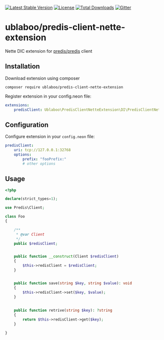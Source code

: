 [![Latest Stable Version](https://poser.pugx.org/ublaboo/predis-client-nette-extension/v/stable)](https://packagist.org/packages/ublaboo/predis-client-nette-extension)
[![License](https://poser.pugx.org/ublaboo/predis-client-nette-extension/license)](https://packagist.org/packages/ublaboo/predis-client-nette-extension)
[![Total Downloads](https://poser.pugx.org/ublaboo/predis-client-nette-extension/downloads)](https://packagist.org/packages/ublaboo/predis-client-nette-extension)
[![Gitter](https://img.shields.io/gitter/room/nwjs/nw.js.svg)](https://gitter.im/ublaboo/help)

# ublaboo/predis-client-nette-extension

Nette DIC extension for [predis/predis](https://github.com/nrk/predis) client

## Installation

Download extension using composer

```
composer require ublaboo/predis-client-nette-extension
```

Register extension in your config.neon file:

```yaml 
extensions:
    predisClient: Ublaboo\PredisClientNetteExtension\DI\PredisClientNetteExtension
```

## Configuration

Configure extension in your `config.neon` file:

```yaml
predisClient:
    uri: tcp://127.0.0.1:32768
    options:
        prefix: "fooPrefix:"
        # other options
```

## Usage

```php
<?php

declare(strict_types=1);

use Predis\Client;

class Foo
{

	/**
	 * @var Client
	 */
	public $redisClient;


	public function __construct(Client $redisClient)
	{
		$this->redisClient = $redisClient;
	}


	public function save(string $key, string $value): void
	{
		$this->redisClient->set($key, $value);
	}
	
	
	public function retrive(string $key): ?string
	{
		return $this->redisClient->get($key);
	}

}
```
